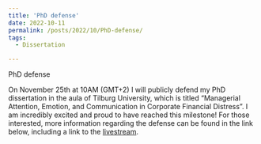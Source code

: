 ```yaml
---
title: 'PhD defense'
date: 2022-10-11
permalink: /posts/2022/10/PhD-defense/
tags:
  - Dissertation

---
```


PhD defense

On November 25th at 10AM (GMT+2) I will publicly defend my PhD dissertation in the aula of Tilburg University, which is titled “Managerial Attention, Emotion, and Communication in Corporate Financial Distress”. I am incredibly excited and proud to have reached this milestone! For those interested, more information regarding the defense can be found in the link below, including a link to the [livestream](https://www.tilburguniversity.edu/nl/actueel/agenda/promotie-jlm-berns).